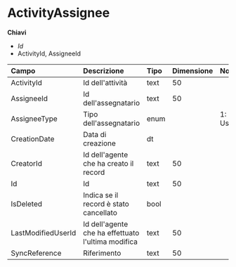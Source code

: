 # ActivityAssignee

  
 **Chiavi**

* _Id_
* ActivityId, AssigneeId

| Campo | Descrizione | Tipo | Dimensione | Note |
| :--- | :--- | :--- | :--- | :--- |
| ActivityId | Id dell'attività | text | 50 |  |
| AssigneeId | Id dell'assegnatario | text | 50 |  |
| AssigneeType | Tipo dell'assegnatario | enum |  | 1: User |
| CreationDate | Data di creazione | dt |  |  |
| CreatorId | Id dell'agente che ha creato il record | text | 50 |  |
| Id | Id | text | 50 |  |
| IsDeleted | Indica se il record è stato cancellato | bool |  |  |
| LastModifiedUserId | Id dell'agente che ha effettuato l'ultima modifica | text | 50 |  |
| SyncReference | Riferimento | text | 50 |  |

